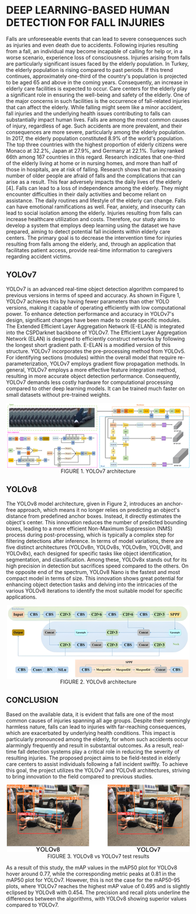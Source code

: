 # DEEP LEARNING-BASED HUMAN DETECTION FOR FALL INJURIES

Falls are unforeseeable events that can lead to severe consequences such as injuries and even death due to accidents. Following injuries resulting from a fall, an individual may become incapable of calling for help or, in a worse scenario, experience loss of consciousness. Injuries arising from falls are particularly significant issues faced by the elderly population. In Turkey, the elderly population is rising  compared to past periods. If this trend continues, approximately one-third of the country's population is projected to be aged 65 and above in the coming years. Consequently, an increase in elderly care facilities is expected to occur.
   Care centers for the elderly play a significant role in ensuring the well-being and safety of the elderly. One of the major concerns in such facilities is the occurrence of fall-related injuries that can affect the elderly. While falling might seem like a minor accident, fall injuries and the underlying health issues contributing to falls can substantially impact human lives. Falls are among the most common causes of injury, regardless of age. Such accidents are more prevalent, and their consequences are more severe, particularly among the elderly population. In 2017, the elderly population constituted 8.9% of the world's population. The top three countries with the highest proportion of elderly citizens were Monaco at 32.2%, Japan at 27.9%, and Germany at 22.1%. Turkey ranked 66th among 167 countries in this regard.
   Research indicates that one-third of the elderly living at home or in nursing homes, and more than half of those in hospitals, are at risk of falling. Research shows that an increasing number of older people are afraid of falls and the complications that can arise as a result. This fear adversely impacts the daily lives of the elderly [4]. Falls can lead to a loss of independence among the elderly. They might encounter difficulties in their daily activities and become reliant on assistance. The daily routines and lifestyle of the elderly can change. Falls can have emotional ramifications as well. Fear, anxiety, and insecurity can lead to social isolation among the elderly. Injuries resulting from falls can increase healthcare utilization and costs.
   Therefore, our study aims to develop a system that employs deep learning using the dataset we have prepared, aiming to detect potential fall incidents within elderly care centers. The primary goal is to decrease the intervention time for injuries resulting from falls among the elderly, and, through an application that facilitates patient access, provide real-time information to caregivers regarding accident victims.


## YOLOv7
   YOLOv7 is an advanced real-time object detection algorithm compared to previous versions in terms of speed and accuracy. As shown in Figure 1, YOLOv7 achieves this by having fewer parameters than other YOLO versions, making it capable of operating efficiently with low computational power. To enhance detection performance and accuracy in YOLOv7's design, significant changes have been made to create specific modules. The Extended Efficient Layer Aggregation Network (E-ELAN) is integrated into the CSPDarknet backbone of YOLOv7. The Efficient Layer Aggregation Network (ELAN) is designed to efficiently construct networks by following the longest short gradient path. E-ELAN is a modified version of this structure. YOLOv7 incorporates the pre-processing method from YOLOv5. For identifying sections (modules) within the overall model that require re-parameterization, YOLOv7 employs gradient flow propagation methods. In general, YOLOv7 employs a more effective feature integration method, resulting in more accurate object detection performance. Consequently, YOLOv7 demands less costly hardware for computational processing compared to other deep learning models. It can be trained much faster on small datasets without pre-trained weights.


<p align="center"><img src="img/yolov7.png" alt="alt" width="750" align="center"/>
                                          FIGURE 1. YOLOv7 architecture </p>

## YOLOv8
   The YOLOv8 model architecture, given in Figure 2, introduces an anchor-free approach, which means it no longer relies on predicting an object's distance from predefined anchor boxes. Instead, it directly estimates the object's center. This innovation reduces the number of predicted bounding boxes, leading to a more efficient Non-Maximum Suppression (NMS) process during post-processing, which is typically a complex step for filtering detections after inference. In terms of model variations, there are five distinct architectures (YOLOv8n, YOLOv8s, YOLOv8m, YOLOv8l, and YOLOv8x), each designed for specific tasks like object identification, segmentation, and classification. Among these, YOLOv8x stands out for its high precision in detection but sacrifices speed compared to the others. On the opposite end of the spectrum, YOLOv8 Nano is the fastest and most compact model in terms of size. This innovation shows great potential for enhancing object detection tasks and delving into the intricacies of the various YOLOv8 iterations to identify the most suitable model for specific applications.
   
<p align="center"><img src="img/yolov8.png" alt="alt" width="500" align="center"/>
                                          FIGURE 2. YOLOv8 architecture </p>

## CONCLUSION
   
   Based on the available data, it is evident that falls are one of the most common causes of injuries spanning all age groups. Despite their seemingly harmless nature, falls can lead to injuries with far-reaching consequences, which are exacerbated by underlying health conditions. This impact is particularly pronounced among the elderly, for whom such accidents occur alarmingly frequently and result in substantial outcomes. As a result, real-time fall detection systems play a critical role in reducing the severity of resulting injuries. The proposed project aims to be field-tested in elderly care centers to assist individuals following a fall incident swiftly. To achieve this goal, the project utilizes the YOLOv7 and YOLOv8 architectures, striving to bring innovation to the field compared to previous studies.

<p align="center"> <img src="img/output.png" alt="alt" width="500" /> 
                                    FIGURE 3. YOLOv8 vs YOLOv7 test results</p>

   As a result of this study, the mAP values in the mAP50 plot for YOLOv8 hover around 0.77, while the corresponding metric peaks at 0.81 in the mAP50 plot for YOLOv7. However, this is not the case for the mAP50-95 plots, where YOLOv7 reaches the highest mAP value of 0.495 and is slightly eclipsed by YOLOv8 with 0.454. The precision and recall plots underline the differences between the algorithms, with YOLOv8 showing superior values compared to YOLOv7.



